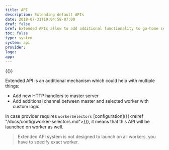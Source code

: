 ```yaml
---
title: API
description: Extending default APIs 
date: 2018-07-31T19:04:58-07:00
draf: false
bref: Extended APIs allow to add additional functionality to go-home servers
toc: false
type: system
system: api
provider:
logo:
app:
---
```

{{<provider>}}

Extended API is an additional mechanism which could help with multiple things: 

* Add new HTTP handlers to master server
* Add additional channel between master and selected worker with custom logic

In case provider requires `workerSelectors` [configuration]({{<relref "/docs/config/worker-selectors.md">}}), it means that this API will be launched on worker as well. 

> Extended API system is not designed to launch on all workers, you have to specify exact worker.